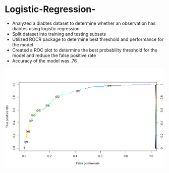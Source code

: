 # Logistic-Regression-
* Analyzed a diabtes dataset to determine whether an observation has diabtes using logistic regression 
* Split dataset into training and testing subsets 
* Utilized ROCR package to determine best threshold and performance for the model
* Created a ROC plot to determine the best probability threshold for the model and reduce the false positive rate 
* Accuracy of the model was .76

![](https://github.com/shanenemeth/Logistic-Regression-/blob/main/Logistic.png)
